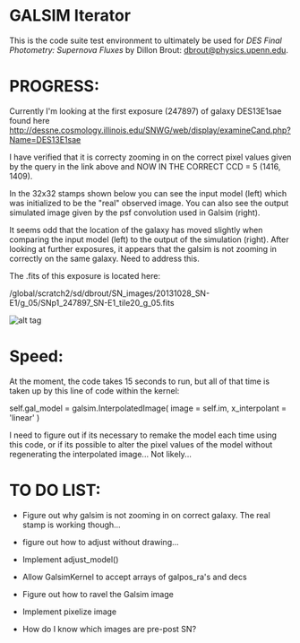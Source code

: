 # GALSIM Iterator

This is the code suite test environment to ultimately be used for
*DES Final Photometry: Supernova Fluxes*
by Dillon Brout: dbrout@physics.upenn.edu.


PROGRESS:
=========

Currently I'm looking at the first exposure (247897) of galaxy DES13E1sae found here http://dessne.cosmology.illinois.edu/SNWG/web/display/examineCand.php?Name=DES13E1sae

I have verified that it is correcty zooming in on the correct pixel values given by the query in the link above and NOW IN THE CORRECT CCD = 5 (1416, 1409).

In the 32x32 stamps shown below you can see the input model (left) which was initialized to be the "real" observed image. You can also see the output simulated image given by the psf convolution used in Galsim (right).

It seems odd that the location of the galaxy has moved slightly when comparing the input model (left) to the output of the simulation (right). After looking at further exposures, it appears that the galsim is not zooming in correctly on the same galaxy. Need to address this.

The .fits of this exposure is located here: 

/global/scratch2/sd/dbrout/SN_images/20131028_SN-E1/g_05/SNp1_247897_SN-E1_tile20_g_05.fits

![alt tag](https://raw.github.com/djbrout/FinalPhot/master/readme_files/update2.png)


Speed:
======

At the moment, the code takes 15 seconds to run, but all of that time is taken up by this line of code within the kernel:

self.gal_model = galsim.InterpolatedImage( image = self.im, x_interpolant = 'linear' )

I need to figure out if its necessary to remake the model each time using this code, or if its possible to alter the pixel values of the model without regenerating the interpolated image... Not likely...


TO DO LIST:
===========
* Figure out why galsim is not zooming in on correct galaxy. The real stamp is working though...

* figure out how to adjust without drawing...

* Implement adjust_model()

* Allow GalsimKernel to accept arrays of galpos_ra's and decs

* Figure out how to ravel the Galsim image

* Implement pixelize image


* How do I know which images are pre-post SN?

